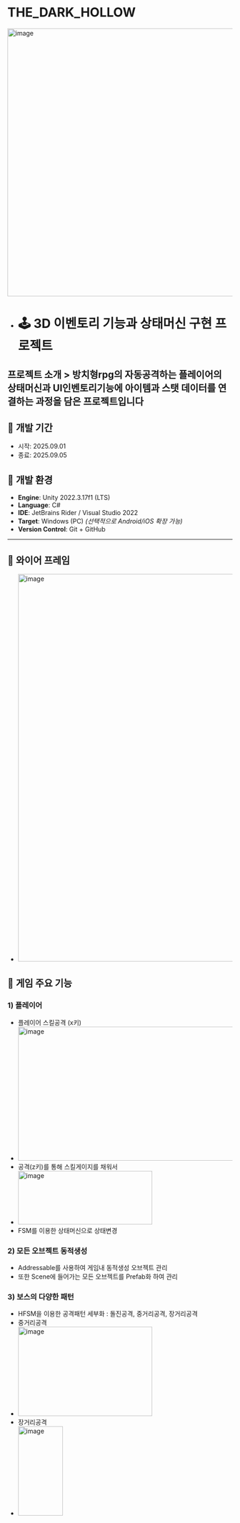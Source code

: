 # THE_DARK_HOLLOW

<img width="700" height="600" alt="image" src="https://github.com/user-attachments/assets/629ea0a2-1681-4d1b-8270-0d2f9a0ea22f" />

- # 🕹️ 3D 이벤토리 기능과 상태머신 구현 프로젝트
프로젝트 소개 > 방치형rpg의 자동공격하는 플레이어의 상태머신과 UI인벤토리기능에 아이템과 스탯 데이터를 연결하는 과정을 담은 프로젝트입니다
---
## 📅 개발 기간
- 시작: 2025.09.01  
- 종료: 2025.09.05  

## 🧰 개발 환경
- **Engine**: Unity 2022.3.17f1 (LTS)
- **Language**: C#
- **IDE**: JetBrains Rider / Visual Studio 2022
- **Target**: Windows (PC) *(선택적으로 Android/iOS 확장 가능)*
- **Version Control**: Git + GitHub

---
## 🎀 와이어 프레임
- <img width="1590" height="868" alt="image" src="https://github.com/user-attachments/assets/d46abab3-b1c6-4ecc-9de2-ce83c96a4584" />



## 🧩 게임 주요 기능

### 1) 플레이어
- 플레이어 스킬공격 (x키)
- <img width="500" height="300" alt="image" src="https://github.com/user-attachments/assets/9893ddd8-7b0a-4899-a3f5-afcfcbb0045f" />
- 공격(z키)를 통해 스킬게이지를 채워서 
- <img width="300" height="120" alt="image" src="https://github.com/user-attachments/assets/fc14861b-d712-4c69-a7a1-11663dbaa597" />
- FSM를 이용한 상태머신으로 상태변경

### 2) 모든 오브젝트 동적생성
- Addressable를 사용하여 게임내 동적생성 오브젝트 관리
- 또한 Scene에 들어가는 모든 오브젝트를 Prefab화 하여 관리

### 3) 보스의 다양한 패턴
- HFSM을 이용한 공격패턴 세부화 : 돌진공격, 중거리공격, 장거리공격
- 중거리공격
- <img width="300" height="200" alt="image" src="https://github.com/user-attachments/assets/b8bff08d-86e7-425f-a5d9-8ed0e471ecc0" />
- 장거리공격
- <img width="100" height="200" alt="image" src="https://github.com/user-attachments/assets/15dd45ba-faac-478b-a801-3158580245c3" />


